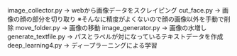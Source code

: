 image_collector.py -> webから画像データをスクレイピング
cut_face.py -> 画像の顔の部分を切り取り ※そんなに精度がよくないので顔の画像以外を手動で削除
move_folder.py -> 画像の移動
image_generator.py -> 画像の水増し
generate_textfile.py -> パスとラベルが対になっているテキストデータを作成
deep_learning4.py -> ディープラーニングによる学習
